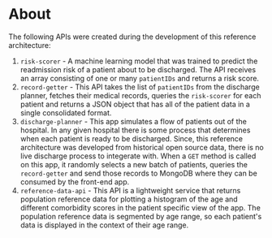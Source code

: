 About
================================================================================
The following APIs were created during the development of this reference architecture:

  1. `risk-scorer` - A machine learning model that was trained to predict the readmission risk of a patient about to be discharged. The API receives an array consisting of one or many `patientIDs` and returns a risk score.
  2. `record-getter` - This API takes the list of `patientIDs` from the discharge planner, fetches their medical records, queries the `risk-scorer` for each patient and returns a JSON object that has all of the patient data in a single consolidated format.
  3. `discharge-planner` - This app simulates a flow of patients out of the hospital. In any given hospital there is some process that determines when each patient is ready to be discharged. Since, this reference architecture was developed from historical open source data, there is no live discharge process to integerate with. When a `GET` method is called on this app, it randomly selects a new batch of patients, queries the `record-getter` and send those records to MongoDB where they can be consumed by the front-end app.
  4. `reference-data-api` - This API is a lightweight service that returns population reference data for plotting a histogram of the age and different comorbidity scores in the patient specific view of the app. The population reference data is segmented by age range, so each patient's data is displayed in the context of their age range.
